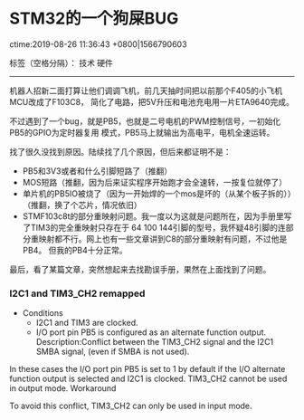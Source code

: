 # STM32的一个狗屎BUG 
ctime:2019-08-26 11:36:43 +0800|1566790603

标签（空格分隔）： 技术 硬件

---

机器人招新二面打算让他们调调飞机，前几天抽时间把以前那个F405的小飞机MCU改成了F103C8，
简化了电路，把5V升压和电池充电用一片ETA9640完成。

不过遇到了一个bug，就是PB5，也就是二号电机的PWM控制信号，一初始化PB5的GPIO为定时器复用
模式，PB5马上就输出为高电平，电机全速运转。

找了很久没找到原因。陆续找了几个原因，但后来都证明不是：

- PB5和3V3或者和什么引脚短路了（推翻）
- MOS短路（推翻，因为后来证实程序开始跑才会全速转，一按复位就停了）
- 单片机的PB5IO被烧了（因为一开始焊的一个mos是坏的（从某个板子拆的））（推翻，换了个芯片，情况依旧）
- STMF103c8t的部分重映射问题。我一度以为这就是问题所在，因为手册里写了TIM3的完全重映射只存在于
64 100 144引脚的型号，我怀疑48引脚的连部分重映射都不行。网上也有一些文章讲到C8的部分重映射有问题，不过他是PB4。
但我的PB4十分正常。


最后，看了某篇文章，突然想起来去找勘误手册，果然在上面找到了问题。


### I2C1 and TIM3_CH2 remapped
- Conditions
  - I2C1 and TIM3 are clocked.
  - I/O port pin PB5 is configured as an alternate function output.
Description:Conflict between the TIM3_CH2 signal and the I2C1 SMBA signal, (even if SMBA is not
used).

In these cases the I/O port pin PB5 is set to 1 by default if the I/O alternate function output is
selected and I2C1 is clocked. TIM3_CH2 cannot be used in output mode.
Workaround

To avoid this conflict, TIM3_CH2 can only be used in input mode.